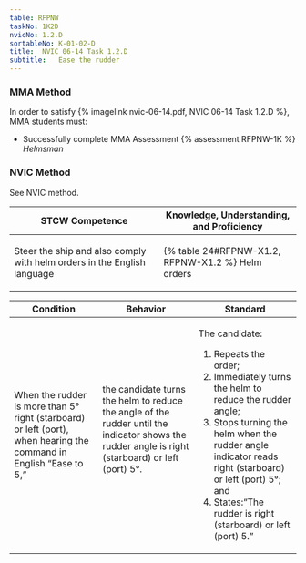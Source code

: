 ```yaml
---
table: RFPNW
taskNo: 1K2D
nvicNo: 1.2.D 
sortableNo: K-01-02-D
title:  NVIC 06-14 Task 1.2.D
subtitle:   Ease the rudder
---
```



### MMA Method

In order to satisfy  {% imagelink nvic-06-14.pdf, NVIC 06-14 Task 1.2.D %}, MMA students must:

* Successfully complete MMA Assessment {% assessment RFPNW-1K %} *Helmsman*


### NVIC Method

<a onclick="togglevisibility('nvic_methods')" >See NVIC method.</a>

<div id='nvic_methods' class='hide'>

<table>
<thead>
<tr>
<th class='forty'> STCW Competence </th>
<th class='sixty'> Knowledge, Understanding, and Proficiency </th>
</tr>
</thead>




<tbody>
<tr><td markdown='1'>

Steer the ship and also comply with helm orders in the English language

</td><td markdown='1'>

{% table 24#RFPNW-X1.2, RFPNW-X1.2 %} Helm orders

</td></tr>


</tbody>
</table>


<table>
<thead>
<tr><th class='twenty'>  Condition </th><th class='twenty'> Behavior </th><th  class='sixty'>Standard </th></tr>
</thead>
<tbody >



<tr><td markdown='1'>

When the rudder is more than 5° right (starboard) or left (port), when hearing the command in English “Ease to 5,”

</td><td markdown='1'>

the candidate turns the helm to reduce the angle of the rudder until the indicator shows the rudder angle is right (starboard) or left (port) 5°.

<br>

<div class="tooltip" markdown='1'>



</div>


</td><td markdown='1'>

The candidate:

1. Repeats the order;
2. Immediately turns the helm  to reduce the rudder angle;
3. Stops turning the helm when the rudder angle indicator reads right (starboard) or left (port) 5°; and
4. States:“The rudder is right (starboard) or left (port) 5.”

</td></tr>
</tbody>
</table>
</div>
